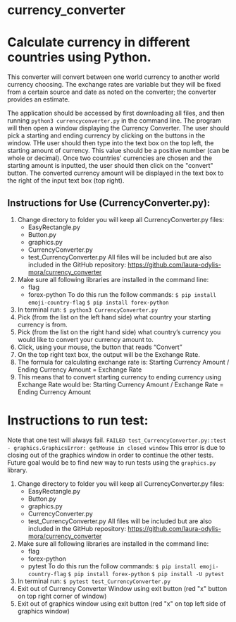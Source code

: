 # currency_converter

# Calculate currency in different countries using Python.

This converter will convert between one world currency to another world currency choosing. The exchange rates are variable but they will be fixed from a certain source and date as noted on the converter; the converter provides an estimate.

The application should be accessed by first downloading all files, and then running ```python3 currencyconverter.py``` in the command line. The program will then open a window displaying the Currency Converter. The user should pick a starting and ending currency by clicking on the buttons in the window. THe user should then type into the text box on the top left, the starting amount of currency. This value should be a positive number (can be whole or decimal). Once two countries' currencies are chosen and the starting amount is inputted, the user should then click on the "convert" button. The converted currency amount will be displayed in the text box to the right of the input text box (top right).

## Instructions for Use (CurrencyConverter.py):
1. Change directory to folder you will keep all CurrencyConverter.py files:
    - EasyRectangle.py
    - Button.py
    - graphics.py
    - CurrencyConverter.py
    - test_CurrencyConverter.py
   All files will be included but are also included in the GitHub repository: https://github.com/laura-odylis-mora/currency_converter
2. Make sure all following libraries are installed in the command line:
      - flag
      - forex-python
   To do this run the follow commands:
      ```$ pip install emoji-country-flag```
      ```$ pip install forex-python```
3. In terminal run:
   ```$ python3 CurrencyConverter.py```
4. Pick (from the list on the left hand side) what country your starting currency is from. 
5. Pick (from the list on the right hand side) what country’s currency you would like to convert your currency amount to. 
6. Click, using your mouse, the button that reads “Convert”
7. On the top right text box, the output will be the Exchange Rate.
8. The formula for calculating exchange rate is: 
   Starting Currency Amount / Ending Currency Amount = Exchange Rate
9. This means that to convert starting currency to ending currency using Exchange Rate  would be:
		Starting Currency Amount / Exchange Rate = Ending Currency Amount


# Instructions to run test:
Note that one test will always fail. 
```FAILED test_CurrencyConverter.py::test - graphics.GraphicsError: getMouse in closed window```
This error is due to closing out of the graphics window in order to continue the other tests. Future goal would be to find new way to run tests using the ```graphics.py``` library.

1. Change directory to folder you will keep all CurrencyConverter.py files:
    - EasyRectangle.py
    - Button.py
    - graphics.py
    - CurrencyConverter.py
    - test_CurrencyConverter.py
   All files will be included but are also included in the GitHub repository: https://github.com/laura-odylis-mora/currency_converter
2. Make sure all following libraries are installed in the command line:
      - flag
      - forex-python
      - pytest
   To do this run the follow commands:
      ```$ pip install emoji-country-flag```
      ```$ pip install forex-python```
      ```$ pip install -U pytest```
3. In terminal run:
   ```$ pytest test_CurrencyConverter.py```
4. Exit out of Currency Converter Window using exit button (red "x" button on top right corner of window)
5. Exit out of graphics window using exit button (red "x" on top left side of graphics window)